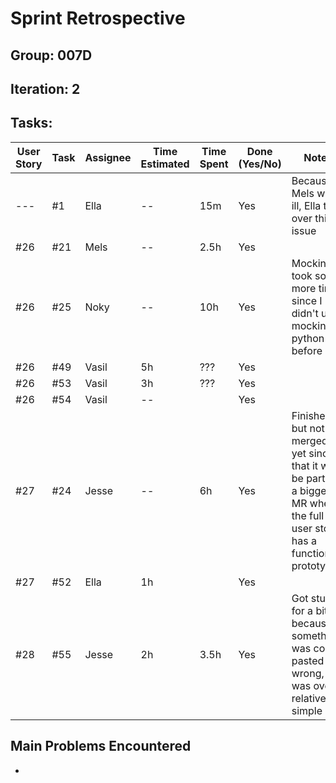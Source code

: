 # Sprint Retrospective

## Group: 007D
## Iteration: 2

## Tasks:

| User Story | Task | Assignee | Time Estimated | Time Spent | Done (Yes/No) | Notes                                                                                                                      |
|------------|------|----------|----------------|------------|---------------|----------------------------------------------------------------------------------------------------------------------------|
| ---        | #1   | Ella     | --             | 15m        | Yes           | Because Mels was ill, Ella took over this issue                                                                            |
| #26        | #21  | Mels     | --             | 2.5h       | Yes           |                                                                                                                            |
| #26        | #25  | Noky     | --             | 10h        | Yes           | Mocking took some more time since I didn't use mocking in python before                                                    |
| #26        | #49  | Vasil    | 5h             | ???        | Yes           |                                                                                                                            |
| #26        | #53  | Vasil    | 3h             | ???        | Yes           |                                                                                                                            |
| #26        | #54  | Vasil    | --             |            | Yes           |                                                                                                                            |
| #27        | #24  | Jesse    | --             | 6h         | Yes           | Finished but not merged yet since that it will be part of a bigger MR when the full user story has a functioning prototype |
| #27        | #52  | Ella     | 1h             |            | Yes           |                                                                                                                            |
| #28        | #55  | Jesse    | 2h             | 3.5h       | Yes           | Got stuck for a bit because something was copy pasted wrong, but was overall relatively simple                             |

## Main Problems Encountered

- 
